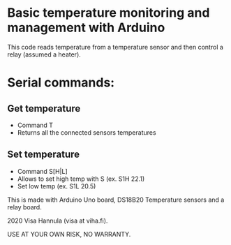 # Basic temperature monitoring and management with Arduino

This code reads temperature from a temperature sensor and
then control a relay (assumed a heater).

# Serial commands:
## Get temperature
 - Command T
 - Returns all the connected sensors temperatures

## Set temperature
 - Command S<sensor bus num>[H|L] <float temp>
 - Allows to set high temp with S (ex. S1H 22.1)
 - Set low temp (ex. S1L 20.5)


This is made with Arduino Uno board, DS18B20 Temperature sensors and
a relay board.

2020 Visa Hannula (visa at viha.fi).

USE AT YOUR OWN RISK, NO WARRANTY.
